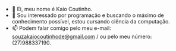 - 👋 Ei, meu nome é Kaio Coutinho.
- 👀 Sou interessado por programação e buscando o máximo de conhecimento possível, estou cursando ciência da computação.
- 📫 Podem falar comigo pelo meu e-mail: souzakaiocoutinhode@gmail.com / ou pelo meu número: (27)988337190.
<!---
Kaiocoutinh0/Kaiocoutinh0 is a ✨ special ✨ repository because its `README.md` (this file) appears on your GitHub profile.
You can click the Preview link to take a look at your changes.
--->
